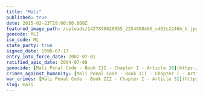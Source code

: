 ```yaml
---
title: "Mali"
published: true
date: 2015-02-23T19:00:00.000Z
featured_image_path: /uploads/1427898620055_2254888466_c482c2246b_b.jpg
geocode: MLI
iso_code: ML
state_party: true
signed_date: 1998-07-17
entry_into_force_date: 2002-07-01
ratified_apic_date: 2004-07-08
genocide: [Mali Penal Code - Book III - Chapter I - Article 30](https://iccdb.hrlc.net/data/doc/319/)
crimes_against_humanity: [Mali Penal Code - Book III - Chapter I - Article 29](https://iccdb.hrlc.net/data/doc/319/)
war_crimes: [Mali Penal Code - Book III - Chapter I - Article 31](https://iccdb.hrlc.net/data/doc/319/)
slug: mali
---
```

